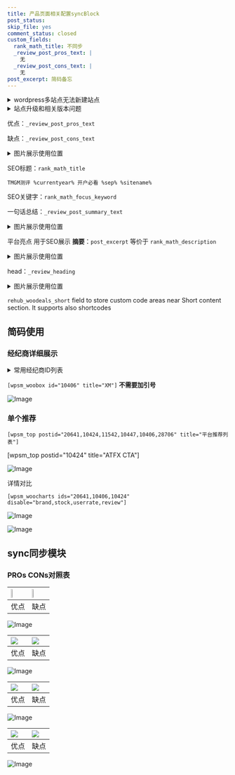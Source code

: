 ```yaml
---
title: 产品页面相关配置syncBlock
post_status: 
skip_file: yes
comment_status: closed
custom_fields:
  rank_math_title: 不同步
  _review_post_pros_text: |
    无
  _review_post_cons_text: |
    无
post_excerpt: 简码备忘
---
```

<details><summary>wordpress多站点无法新建站点</summary>

<li>和报错需要清理cookies一样的原因</li>
<li>wp-config.php里面<code>define( 'SUBDOMAIN_INSTALL', false );//子域名安装</code></li>
<li>新建子站点是用<code>define( 'SUBDOMAIN_INSTALL', true);//子域名安装</code> 完成以后，改成<code>false</code></li>
</details>

<details><summary>站点升级和相关版本问题</summary>

<p>wordpress：5.9.9
woocommerce：7.5.1
出现问题的地方：主题选项里面>><strong>Product layout >>compact style</strong></p>
<p>如何出现没有用过的字段 导致无法保存。先导出配置 然后进行修改，后面再次恢复即可。</p>
<p>出现部分字段无法显示时，需要返回默认布局后，对产品进行保存就好了。</p>
<p></p>
</details>

优点：`_review_post_pros_text`

缺点：`_review_post_cons_text`

<details><summary>图片展示使用位置</summary>

<img src="https://prod-files-secure.s3.us-west-2.amazonaws.com/39ed1227-6d7d-4570-be36-9ccd4a2c4241/f51d3d83-55d4-4bdf-9604-f37ec77ab556/Untitled.png?X-Amz-Algorithm=AWS4-HMAC-SHA256&X-Amz-Content-Sha256=UNSIGNED-PAYLOAD&X-Amz-Credential=ASIAZI2LB466X6QOETM5%2F20250131%2Fus-west-2%2Fs3%2Faws4_request&X-Amz-Date=20250131T045517Z&X-Amz-Expires=3600&X-Amz-Security-Token=IQoJb3JpZ2luX2VjEKr%2F%2F%2F%2F%2F%2F%2F%2F%2F%2FwEaCXVzLXdlc3QtMiJHMEUCIQCjw8eFweDQSQbszgA%2B3AmLC8rUmyzQwk7XQ%2BNPszznSAIgckyRLMRwTycCD7U7dMPt20nOy1slOLnEEjuGvXgcqRUqiAQIs%2F%2F%2F%2F%2F%2F%2F%2F%2F%2F%2FARAAGgw2Mzc0MjMxODM4MDUiDL%2BeeTFkuCLtxRHP%2FCrcAzonmyf4hC5RZGoVdzYhZvZNYgjRRShqvc8PMvh%2BRVpxsOrG9AwZGz6uSPo5TOt44qvuDU%2FQkAotVU%2FWi0Wq2jQzIy4sWuAkEu7lRyGax6usNLbnx996VvUGjI6l3ckmKWZ0mGbwk0aw4cC0q%2FdrwvXf%2FI%2FiaaDBRLRu0P6DxqFd87JJKNbjDy%2ByfQh99pZL%2FtAuic4xGTDeyo%2F%2BJ0g2XLR16D4P%2Fk4OJMq%2FFnynsGFjwD3xZBEOgwqy4cFXmG4EGFtd9fboaYoAeaip50RH8gbGN0SpmH8HNo%2FTGEqc25yiuXu2ZFJjLO0vdAP0FG6N8g6VfYjECV9y6S1xksQNl%2BZBRDfNqPd0nwSBj6UW0G0E2hXxdXu8yFindijQK04kOcZYA%2Fx%2FxCmvvHVhDJ7or9cYL1YRpo8GaXtbCdkcIOM0%2BmxbkDyAhcxgYJJ1VDczbZXAj%2BosbdFra3gz6H5Eh05gqJdtv7lKKRCmRyqoiCFsQKw1fBqzt6Jpuei6dEqnt5sCCVmBoEx1%2BKt9%2FVBzazWHzATAW6lDKY25I6m2tSN5paY%2Fjc8Mxf5OnBs9%2FTB1wPk6fW8gc%2B8hTrtk1MVGKldTJE4Jm9deLzBnIFrwsUPuIAcTUkTBpTXniJsqMJPQ8LwGOqUBhc5fbApfNzrHa3aCqFW55ZOUA8j%2Bae92frqYu5yYRtYjFIBNG3fXey1uXv6y50Gl7LlzgKqAA%2BezmQ%2Bw1yIgVz%2F8DXze044AXKc8b5A7rqK4ToUapOG8AT8tw7sGmAt6HMXzvdB7yJffGW7WrPIO7eYjb9TqsFpL2UsmdB2KM%2F0RaqTdJ2a8yxV%2Bfty93%2BpNOApH5j1K5WeN5sPnI6i5uZxz%2BFUP&X-Amz-Signature=061cb9072372fcbaed002e2fb541d42de4d3991a0e36d9b367af326ce2eb8f2e&X-Amz-SignedHeaders=host&x-id=GetObject" alt="Image">
</details>

SEO标题：`rank_math_title`

`TMGM测评 %currentyear% 开户必看 %sep% %sitename%`

SEO关键字：`rank_math_focus_keyword`

一句话总结：`_review_post_summary_text`

<details><summary>图片展示使用位置</summary>

<img src="https://prod-files-secure.s3.us-west-2.amazonaws.com/39ed1227-6d7d-4570-be36-9ccd4a2c4241/4b96a922-296c-4f4e-8630-d1c870cbce01/Untitled.png?X-Amz-Algorithm=AWS4-HMAC-SHA256&X-Amz-Content-Sha256=UNSIGNED-PAYLOAD&X-Amz-Credential=ASIAZI2LB4663BOJP5XM%2F20250131%2Fus-west-2%2Fs3%2Faws4_request&X-Amz-Date=20250131T045518Z&X-Amz-Expires=3600&X-Amz-Security-Token=IQoJb3JpZ2luX2VjEKr%2F%2F%2F%2F%2F%2F%2F%2F%2F%2FwEaCXVzLXdlc3QtMiJGMEQCIAIgs0l2NBOql%2BbfZ2nXbBGUT%2FyQZeGFM0wVz70aOsIlAiAYL%2FwIk3Ra1Fs6T%2FJ9Qn7g%2BmzELNLkrzNGjkTys9UlxSqIBAiz%2F%2F%2F%2F%2F%2F%2F%2F%2F%2F8BEAAaDDYzNzQyMzE4MzgwNSIM0ap1gOFdoh3TEe4DKtwDSI63Eumt38xunDp4MP71vpUZJVPTC5bIyvqps5oReg%2FOiw5LMoGw5iivvp8979MUOsXwxJ4Qr%2B3SphEs12PttiyixWi6KltSON9IQOWhFv%2B8pHAXtzhqWYdCmEXCAlpQOQ5twvAkf2cRl6XmTKCUZp92AYNx35OcliWp%2FXg3U0C9VZ3TFu%2BNxVXj9gQM7DvwhbQMVthKLhcOJS31%2FSwF3NdNKTR%2BhljuFC4OBGjRCBtQGWTc5OjxDj2zsGiecihuoFspfVDk70LZR8HDlQxV97rtXd2ThYROTJfMcCeEMr6DbirZEmu8oLjgfnGGjLGGpVuG0WFjahmGnIQplJbgl7JzCkPVhM5p7rrRiX0WRigRnMo51bR2s25DwNyCtjzNrq4Px%2BOlAU0SrENiU4DGYCtiPlecLibSlx5yTWKokoIojwWDCvNh%2Fs2gzE6aVHzSYJb7pI9%2BnaQnYefkHXgYxXIqbq3UExt4loKKP75de%2B3t5JfW%2Bih2iGUw81JWtqL%2FggdrQ0av0hPcRqnmMXA1oa2URGaDSwz9Jd2Jd39%2FiGoMr4cy8vBUIvhStiLDVP4kzXFCwYSmKRDvQTTkTGH2qYlnrTbqc6w7v25a%2Bo0VPNTUdcwXKx6cuvw%2BJ9cwjtDwvAY6pgEk0uegZTwUYT0%2FLJyWc56RUCR8k4amMa1w2zeNUvSM5iksX0%2BXh%2BRoTKJ7sgo5bqHPO7%2FUGPiBl1h7qWiOHV0qgqII8Pf%2BopLeAMwsJKXrF7TEh8ZwEd0DvKbTKgCfnI9X88Cpdvmctl%2FrF5rxlM1CMRqGq1zqWpkosN9EjJoeFyVB0aWMveB9B4kl7Cuzcyv1GyCcT1ulhGoBcioQhfWJ3FXWpiHt&X-Amz-Signature=4edec9799d0969ef6b906f51c308dadb9a3fde52d17c92fd33837118a5633b88&X-Amz-SignedHeaders=host&x-id=GetObject" alt="Image">
</details>

平台亮点 用于SEO展示 **摘要**：`post_excerpt`  等价于 `rank_math_description`

<details><summary>图片展示使用位置</summary>

<img src="https://prod-files-secure.s3.us-west-2.amazonaws.com/39ed1227-6d7d-4570-be36-9ccd4a2c4241/1ee11f63-b60a-4dfe-a7a7-d58ff23b5d88/Untitled.png?X-Amz-Algorithm=AWS4-HMAC-SHA256&X-Amz-Content-Sha256=UNSIGNED-PAYLOAD&X-Amz-Credential=ASIAZI2LB466UGDFQPMC%2F20250131%2Fus-west-2%2Fs3%2Faws4_request&X-Amz-Date=20250131T045518Z&X-Amz-Expires=3600&X-Amz-Security-Token=IQoJb3JpZ2luX2VjEKr%2F%2F%2F%2F%2F%2F%2F%2F%2F%2FwEaCXVzLXdlc3QtMiJHMEUCIQCyYKq4IgHYeq172doo8u7gPCDxSxhiQkHGbNeMR5%2BQBAIgSUommONVVWaFtkSSTHdSHl41k8OAhmwtekuA%2BQasA1kqiAQIs%2F%2F%2F%2F%2F%2F%2F%2F%2F%2F%2FARAAGgw2Mzc0MjMxODM4MDUiDEIve%2FqIaPr33ijxAyrcA%2B2e%2FnuQ62WkxEMqV6xSfFIuCBzbKFVJThZLJ3Q%2B3zRnuKfFc2cV7HyFKcro25qoYJLHLzr6773p5wd4%2FUxJIlCcH%2BvxRRHNWphA%2FDVYmjPkgSAISKwLuoR1eM9g5kxqdk93CRlWET58PBq3cfo5V4VxNA5N2n4IOgEQe8Maj9k5WO2TURc6C1ZxWm6yDkfmh1rYyG2rOBrGLYSWqlBUSJHR%2BAhZDLVn3iKuH%2B9R66vQPgBOFC%2Bw1eoUSQG41GKgpBv2aPEk1mQ682I%2F%2FLEnxg8S3rnJTEDl%2BspHz7DEmuNu1kYSly6fO7S8xkFJhEeD9VnRRRwPyumfhnwFXAOClMSIteFB0aIBQtk1LJQxkM19gONzWA2EBEFN3QUn%2FhUGUOnY9BblfmXAMxugthKcFC7hOdhvezjJJdjqOQytzJC8HpG6H5ZjxzRyRdHq32wkPic3Z%2F19jtkvTBNir4bSe7XC5YcbvT8LvDKcjZKIEE4SqDL%2FomxE80ul1JE4dpswsDzHkLQRuVliuwqA%2FJgm%2FYX6vgad%2FmbgsJz9BDGebKqP2253koDvgYtgsuDbLDmL%2Bqtmk%2Fzaq7YnD8U8DFFpeAZsAqLWHTezpAnHhqP8ZAsRVWKRHYvgaDT%2BTSdNMOLQ8LwGOqUBA9D%2FzvH8szVDotcHaVPsNAxrenKu%2BpcRzKbsKkeiXhaM8%2FCOnv3KYUtZPcHTWiymT8V2sbH811w6YbeIfAR%2FvZEAZ1n9GExmtW4tEx4cSbXqmhCWYphK9vrYZ21nGAXWp9%2FXrZQh2fuSuTc37mKmhRec34L05s4GYe4vxqgmHsif7jM0SvmCE%2B5Siup%2B6Gx4qyw0wE7yF0c0X%2FC49PinFnwfzWB%2F&X-Amz-Signature=463b803a2f09ce8d0d61eb590bf5d19bfd5a4e90e46ba57257e3d1a9ab955af7&X-Amz-SignedHeaders=host&x-id=GetObject" alt="Image">
<img src="https://prod-files-secure.s3.us-west-2.amazonaws.com/39ed1227-6d7d-4570-be36-9ccd4a2c4241/ad4118b5-78d8-4fbe-801e-3b29b5d99c01/Untitled.png?X-Amz-Algorithm=AWS4-HMAC-SHA256&X-Amz-Content-Sha256=UNSIGNED-PAYLOAD&X-Amz-Credential=ASIAZI2LB466UGDFQPMC%2F20250131%2Fus-west-2%2Fs3%2Faws4_request&X-Amz-Date=20250131T045518Z&X-Amz-Expires=3600&X-Amz-Security-Token=IQoJb3JpZ2luX2VjEKr%2F%2F%2F%2F%2F%2F%2F%2F%2F%2FwEaCXVzLXdlc3QtMiJHMEUCIQCyYKq4IgHYeq172doo8u7gPCDxSxhiQkHGbNeMR5%2BQBAIgSUommONVVWaFtkSSTHdSHl41k8OAhmwtekuA%2BQasA1kqiAQIs%2F%2F%2F%2F%2F%2F%2F%2F%2F%2F%2FARAAGgw2Mzc0MjMxODM4MDUiDEIve%2FqIaPr33ijxAyrcA%2B2e%2FnuQ62WkxEMqV6xSfFIuCBzbKFVJThZLJ3Q%2B3zRnuKfFc2cV7HyFKcro25qoYJLHLzr6773p5wd4%2FUxJIlCcH%2BvxRRHNWphA%2FDVYmjPkgSAISKwLuoR1eM9g5kxqdk93CRlWET58PBq3cfo5V4VxNA5N2n4IOgEQe8Maj9k5WO2TURc6C1ZxWm6yDkfmh1rYyG2rOBrGLYSWqlBUSJHR%2BAhZDLVn3iKuH%2B9R66vQPgBOFC%2Bw1eoUSQG41GKgpBv2aPEk1mQ682I%2F%2FLEnxg8S3rnJTEDl%2BspHz7DEmuNu1kYSly6fO7S8xkFJhEeD9VnRRRwPyumfhnwFXAOClMSIteFB0aIBQtk1LJQxkM19gONzWA2EBEFN3QUn%2FhUGUOnY9BblfmXAMxugthKcFC7hOdhvezjJJdjqOQytzJC8HpG6H5ZjxzRyRdHq32wkPic3Z%2F19jtkvTBNir4bSe7XC5YcbvT8LvDKcjZKIEE4SqDL%2FomxE80ul1JE4dpswsDzHkLQRuVliuwqA%2FJgm%2FYX6vgad%2FmbgsJz9BDGebKqP2253koDvgYtgsuDbLDmL%2Bqtmk%2Fzaq7YnD8U8DFFpeAZsAqLWHTezpAnHhqP8ZAsRVWKRHYvgaDT%2BTSdNMOLQ8LwGOqUBA9D%2FzvH8szVDotcHaVPsNAxrenKu%2BpcRzKbsKkeiXhaM8%2FCOnv3KYUtZPcHTWiymT8V2sbH811w6YbeIfAR%2FvZEAZ1n9GExmtW4tEx4cSbXqmhCWYphK9vrYZ21nGAXWp9%2FXrZQh2fuSuTc37mKmhRec34L05s4GYe4vxqgmHsif7jM0SvmCE%2B5Siup%2B6Gx4qyw0wE7yF0c0X%2FC49PinFnwfzWB%2F&X-Amz-Signature=c46176d6d01aca0b7af25cf7b0e40b3c84986d7d7e2aeca486707627d60a34f3&X-Amz-SignedHeaders=host&x-id=GetObject" alt="Image">
<img src="https://prod-files-secure.s3.us-west-2.amazonaws.com/39ed1227-6d7d-4570-be36-9ccd4a2c4241/a38cf7c9-a79c-4b64-9e94-13589fe0758b/Untitled.png?X-Amz-Algorithm=AWS4-HMAC-SHA256&X-Amz-Content-Sha256=UNSIGNED-PAYLOAD&X-Amz-Credential=ASIAZI2LB466UGDFQPMC%2F20250131%2Fus-west-2%2Fs3%2Faws4_request&X-Amz-Date=20250131T045518Z&X-Amz-Expires=3600&X-Amz-Security-Token=IQoJb3JpZ2luX2VjEKr%2F%2F%2F%2F%2F%2F%2F%2F%2F%2FwEaCXVzLXdlc3QtMiJHMEUCIQCyYKq4IgHYeq172doo8u7gPCDxSxhiQkHGbNeMR5%2BQBAIgSUommONVVWaFtkSSTHdSHl41k8OAhmwtekuA%2BQasA1kqiAQIs%2F%2F%2F%2F%2F%2F%2F%2F%2F%2F%2FARAAGgw2Mzc0MjMxODM4MDUiDEIve%2FqIaPr33ijxAyrcA%2B2e%2FnuQ62WkxEMqV6xSfFIuCBzbKFVJThZLJ3Q%2B3zRnuKfFc2cV7HyFKcro25qoYJLHLzr6773p5wd4%2FUxJIlCcH%2BvxRRHNWphA%2FDVYmjPkgSAISKwLuoR1eM9g5kxqdk93CRlWET58PBq3cfo5V4VxNA5N2n4IOgEQe8Maj9k5WO2TURc6C1ZxWm6yDkfmh1rYyG2rOBrGLYSWqlBUSJHR%2BAhZDLVn3iKuH%2B9R66vQPgBOFC%2Bw1eoUSQG41GKgpBv2aPEk1mQ682I%2F%2FLEnxg8S3rnJTEDl%2BspHz7DEmuNu1kYSly6fO7S8xkFJhEeD9VnRRRwPyumfhnwFXAOClMSIteFB0aIBQtk1LJQxkM19gONzWA2EBEFN3QUn%2FhUGUOnY9BblfmXAMxugthKcFC7hOdhvezjJJdjqOQytzJC8HpG6H5ZjxzRyRdHq32wkPic3Z%2F19jtkvTBNir4bSe7XC5YcbvT8LvDKcjZKIEE4SqDL%2FomxE80ul1JE4dpswsDzHkLQRuVliuwqA%2FJgm%2FYX6vgad%2FmbgsJz9BDGebKqP2253koDvgYtgsuDbLDmL%2Bqtmk%2Fzaq7YnD8U8DFFpeAZsAqLWHTezpAnHhqP8ZAsRVWKRHYvgaDT%2BTSdNMOLQ8LwGOqUBA9D%2FzvH8szVDotcHaVPsNAxrenKu%2BpcRzKbsKkeiXhaM8%2FCOnv3KYUtZPcHTWiymT8V2sbH811w6YbeIfAR%2FvZEAZ1n9GExmtW4tEx4cSbXqmhCWYphK9vrYZ21nGAXWp9%2FXrZQh2fuSuTc37mKmhRec34L05s4GYe4vxqgmHsif7jM0SvmCE%2B5Siup%2B6Gx4qyw0wE7yF0c0X%2FC49PinFnwfzWB%2F&X-Amz-Signature=bdd6e7adcde99f2df4164d18c92fe3e2862ef750a5439f32005daa1eb311764a&X-Amz-SignedHeaders=host&x-id=GetObject" alt="Image">
<img src="https://prod-files-secure.s3.us-west-2.amazonaws.com/39ed1227-6d7d-4570-be36-9ccd4a2c4241/7da6fc1e-d2ac-42ae-8c75-cb5749aa18f6/Untitled.png?X-Amz-Algorithm=AWS4-HMAC-SHA256&X-Amz-Content-Sha256=UNSIGNED-PAYLOAD&X-Amz-Credential=ASIAZI2LB466UGDFQPMC%2F20250131%2Fus-west-2%2Fs3%2Faws4_request&X-Amz-Date=20250131T045518Z&X-Amz-Expires=3600&X-Amz-Security-Token=IQoJb3JpZ2luX2VjEKr%2F%2F%2F%2F%2F%2F%2F%2F%2F%2FwEaCXVzLXdlc3QtMiJHMEUCIQCyYKq4IgHYeq172doo8u7gPCDxSxhiQkHGbNeMR5%2BQBAIgSUommONVVWaFtkSSTHdSHl41k8OAhmwtekuA%2BQasA1kqiAQIs%2F%2F%2F%2F%2F%2F%2F%2F%2F%2F%2FARAAGgw2Mzc0MjMxODM4MDUiDEIve%2FqIaPr33ijxAyrcA%2B2e%2FnuQ62WkxEMqV6xSfFIuCBzbKFVJThZLJ3Q%2B3zRnuKfFc2cV7HyFKcro25qoYJLHLzr6773p5wd4%2FUxJIlCcH%2BvxRRHNWphA%2FDVYmjPkgSAISKwLuoR1eM9g5kxqdk93CRlWET58PBq3cfo5V4VxNA5N2n4IOgEQe8Maj9k5WO2TURc6C1ZxWm6yDkfmh1rYyG2rOBrGLYSWqlBUSJHR%2BAhZDLVn3iKuH%2B9R66vQPgBOFC%2Bw1eoUSQG41GKgpBv2aPEk1mQ682I%2F%2FLEnxg8S3rnJTEDl%2BspHz7DEmuNu1kYSly6fO7S8xkFJhEeD9VnRRRwPyumfhnwFXAOClMSIteFB0aIBQtk1LJQxkM19gONzWA2EBEFN3QUn%2FhUGUOnY9BblfmXAMxugthKcFC7hOdhvezjJJdjqOQytzJC8HpG6H5ZjxzRyRdHq32wkPic3Z%2F19jtkvTBNir4bSe7XC5YcbvT8LvDKcjZKIEE4SqDL%2FomxE80ul1JE4dpswsDzHkLQRuVliuwqA%2FJgm%2FYX6vgad%2FmbgsJz9BDGebKqP2253koDvgYtgsuDbLDmL%2Bqtmk%2Fzaq7YnD8U8DFFpeAZsAqLWHTezpAnHhqP8ZAsRVWKRHYvgaDT%2BTSdNMOLQ8LwGOqUBA9D%2FzvH8szVDotcHaVPsNAxrenKu%2BpcRzKbsKkeiXhaM8%2FCOnv3KYUtZPcHTWiymT8V2sbH811w6YbeIfAR%2FvZEAZ1n9GExmtW4tEx4cSbXqmhCWYphK9vrYZ21nGAXWp9%2FXrZQh2fuSuTc37mKmhRec34L05s4GYe4vxqgmHsif7jM0SvmCE%2B5Siup%2B6Gx4qyw0wE7yF0c0X%2FC49PinFnwfzWB%2F&X-Amz-Signature=644e795c9319abfe056818ee0a0ffd3a6b118240983486a2fc895f0ac6e665ff&X-Amz-SignedHeaders=host&x-id=GetObject" alt="Image">
<img src="https://prod-files-secure.s3.us-west-2.amazonaws.com/39ed1227-6d7d-4570-be36-9ccd4a2c4241/7e97f40a-eaee-47f5-b2f9-475f96808fa7/Untitled.png?X-Amz-Algorithm=AWS4-HMAC-SHA256&X-Amz-Content-Sha256=UNSIGNED-PAYLOAD&X-Amz-Credential=ASIAZI2LB466UGDFQPMC%2F20250131%2Fus-west-2%2Fs3%2Faws4_request&X-Amz-Date=20250131T045518Z&X-Amz-Expires=3600&X-Amz-Security-Token=IQoJb3JpZ2luX2VjEKr%2F%2F%2F%2F%2F%2F%2F%2F%2F%2FwEaCXVzLXdlc3QtMiJHMEUCIQCyYKq4IgHYeq172doo8u7gPCDxSxhiQkHGbNeMR5%2BQBAIgSUommONVVWaFtkSSTHdSHl41k8OAhmwtekuA%2BQasA1kqiAQIs%2F%2F%2F%2F%2F%2F%2F%2F%2F%2F%2FARAAGgw2Mzc0MjMxODM4MDUiDEIve%2FqIaPr33ijxAyrcA%2B2e%2FnuQ62WkxEMqV6xSfFIuCBzbKFVJThZLJ3Q%2B3zRnuKfFc2cV7HyFKcro25qoYJLHLzr6773p5wd4%2FUxJIlCcH%2BvxRRHNWphA%2FDVYmjPkgSAISKwLuoR1eM9g5kxqdk93CRlWET58PBq3cfo5V4VxNA5N2n4IOgEQe8Maj9k5WO2TURc6C1ZxWm6yDkfmh1rYyG2rOBrGLYSWqlBUSJHR%2BAhZDLVn3iKuH%2B9R66vQPgBOFC%2Bw1eoUSQG41GKgpBv2aPEk1mQ682I%2F%2FLEnxg8S3rnJTEDl%2BspHz7DEmuNu1kYSly6fO7S8xkFJhEeD9VnRRRwPyumfhnwFXAOClMSIteFB0aIBQtk1LJQxkM19gONzWA2EBEFN3QUn%2FhUGUOnY9BblfmXAMxugthKcFC7hOdhvezjJJdjqOQytzJC8HpG6H5ZjxzRyRdHq32wkPic3Z%2F19jtkvTBNir4bSe7XC5YcbvT8LvDKcjZKIEE4SqDL%2FomxE80ul1JE4dpswsDzHkLQRuVliuwqA%2FJgm%2FYX6vgad%2FmbgsJz9BDGebKqP2253koDvgYtgsuDbLDmL%2Bqtmk%2Fzaq7YnD8U8DFFpeAZsAqLWHTezpAnHhqP8ZAsRVWKRHYvgaDT%2BTSdNMOLQ8LwGOqUBA9D%2FzvH8szVDotcHaVPsNAxrenKu%2BpcRzKbsKkeiXhaM8%2FCOnv3KYUtZPcHTWiymT8V2sbH811w6YbeIfAR%2FvZEAZ1n9GExmtW4tEx4cSbXqmhCWYphK9vrYZ21nGAXWp9%2FXrZQh2fuSuTc37mKmhRec34L05s4GYe4vxqgmHsif7jM0SvmCE%2B5Siup%2B6Gx4qyw0wE7yF0c0X%2FC49PinFnwfzWB%2F&X-Amz-Signature=bd2790a12246e61d6a5db7e3f0a137fe262c527d280526d5ed3fab1bf309215f&X-Amz-SignedHeaders=host&x-id=GetObject" alt="Image">
</details>

head：`_review_heading`

<details><summary>图片展示使用位置</summary>

<img src="https://prod-files-secure.s3.us-west-2.amazonaws.com/39ed1227-6d7d-4570-be36-9ccd4a2c4241/3a4650ad-9887-415c-889a-edd51fa54f27/Untitled.png?X-Amz-Algorithm=AWS4-HMAC-SHA256&X-Amz-Content-Sha256=UNSIGNED-PAYLOAD&X-Amz-Credential=ASIAZI2LB4666VOME7EO%2F20250131%2Fus-west-2%2Fs3%2Faws4_request&X-Amz-Date=20250131T045518Z&X-Amz-Expires=3600&X-Amz-Security-Token=IQoJb3JpZ2luX2VjEKr%2F%2F%2F%2F%2F%2F%2F%2F%2F%2FwEaCXVzLXdlc3QtMiJHMEUCIAywRs%2F1DALmvYwJQyURTdO2uRiHtEmcTxXNdC2Uh3nZAiEAi0GtfYCR%2BlrSMwj9K5QLPosL346TkkveFQZEjGNyYtIqiAQIs%2F%2F%2F%2F%2F%2F%2F%2F%2F%2F%2FARAAGgw2Mzc0MjMxODM4MDUiDFd1JQR40p5TML%2F3fCrcA5CzW8wGaqxClXsDW7eoNv5%2BLLAsqqoIWYcjaBWsW70M4e1vifAhFz0lpkTWwMQtBQ%2BJGgURBO8atR9jQ8e1Gzdpt8GHw6YxS55bywNXOGIayE%2B1Xw1QK%2FTO6O9Win6p%2FfmZ08TC2gY0TbSKhyZP3nWtGU3l6JcBLoZXS9B68kmlyTCa5R0JzWCn2VS6Ibpa114jue5m4hmXZCho9u9kV7VA3Iy4TcQROHPwEyajvfIfilR7sf70PrZo69Tvo34%2B6z1y6pRVPRZaJcKlNCfzQcdgnIM5isbGjKT8RTKqfzsGJGM7xQOahn60puKtCG8zSxP0tEx4osfr8b8Gb5beuNocKhbJafleyXfWZeUd4bgp1nsJj3fVJeM7DMMWtCOqVnEv49X3InfzGwDSorB9x9TZbrBIAj5jF09dwjE6hcKyzC%2FgHKCFtD9730PtP7qMwgrLbx68A%2Fl3CcoLE0OSGUIh9sv%2BN8jjTH86WlT%2BWzaWU7wWUjyYTfkHQJBNprupczJkG5MTtdJP6VojlgkNa%2BaZ2Nl56AFAV7DcP8G2HiQ0XpmF5NNjbWf%2B2SGhl65i0lKqXe3oTZxXBDZCRTnMxP5TE4PM0fNPIXPhbHwjWQJhsiCKuv%2FWD3YghvFVMOPQ8LwGOqUBuzjnUf8JbUKXWvY028sZJnY2sAM3blwsON4mpDGaQDbZ3PWsNPsStx4bMJSY10w14XV3MsOJtFGfd8BnoWocGZC78mYMXSo%2BHKuedwsM6Icqi2ZIbmwTs8PBcebbwuxtiqsoSHKr6JAQ2iPwj%2FT5xKK22gv231wYM%2FisISz4ugFsMna3r%2FAM4Hva54Zm2ZLb0FdfjJJTL5bzgRbp9RD1hzAUQ5SQ&X-Amz-Signature=3fc6454448c97589bf1f9dcfff48590f72cf072162e98cf9045ac03970901f91&X-Amz-SignedHeaders=host&x-id=GetObject" alt="Image">
</details>

`rehub_woodeals_short`	field to store custom code areas near Short content section. It supports also shortcodes



## 简码使用

### 经纪商详细展示

<details><summary>常用经纪商ID列表</summary>

<pre><code class="php">嘉盛 ===> 20641  [wpsm_woobox id="20641" title="嘉盛"]
易信easymarkets ===> 11542  [wpsm_woobox id="11542" title="易信easymarkets"]
ATFX外汇 ===> 10424  [wpsm_woobox id="10424" title="ATFX"]
XM ===> 10406  [wpsm_woobox id="10406" title="XM"]
TMGM ===> 29622  [wpsm_woobox id="29622" title="TMGM"]
HYCM ===> 10447  [wpsm_woobox id="10447" title="HYCM"]
fpmarkets澳福外汇 ===> 20639  [wpsm_woobox id="20639" title="fpmarkets澳福外汇"]</code></pre>
</details>

`[wpsm_woobox id="10406" title="XM"]` **不需要加引号**

![Image](https://prod-files-secure.s3.us-west-2.amazonaws.com/39ed1227-6d7d-4570-be36-9ccd4a2c4241/4f898f9d-0fa7-4e43-acd3-ac6bc7be575a/Untitled.png?X-Amz-Algorithm=AWS4-HMAC-SHA256&X-Amz-Content-Sha256=UNSIGNED-PAYLOAD&X-Amz-Credential=ASIAZI2LB466ZNFTBJMQ%2F20250131%2Fus-west-2%2Fs3%2Faws4_request&X-Amz-Date=20250131T045517Z&X-Amz-Expires=3600&X-Amz-Security-Token=IQoJb3JpZ2luX2VjEKr%2F%2F%2F%2F%2F%2F%2F%2F%2F%2FwEaCXVzLXdlc3QtMiJHMEUCIQCTKso2YYOBTGjShxNBILf5pdErRJFh9DISpjuKUC7C6AIgY0n9FmE8fn0eM8MIXIDrAehpd98bvffecS5TWCeZ57kqiAQIs%2F%2F%2F%2F%2F%2F%2F%2F%2F%2F%2FARAAGgw2Mzc0MjMxODM4MDUiDJvcKN2VCElXK6YRYyrcAzyEeXiKz8GhWT3e6GbjvCIXA8l%2FDq8DHFicjWf9DeKoQyoJUQ3AFwlTw06E1azQnRx0vYyuVoxAQK5Sb3mZjJacqTXfy4pnk8XBrjaSj88J2xlda5%2Bu3vNCKdVHKwnacGgpCtx9CbRWAASbEuT2vvKYa7R3Y0uYiQ%2BjXCCf1tuSEtM%2FeSQSPHyKbA4Z0mC9lXMo0kGEELrB2qWVg7BoKSkn3hpvvmdFup5uzo5sJjj1FSfVXnNR0K%2BFxBv0xsv5efNFpwKQKjbvwo%2Fx7nO2BwqH1sUslS1P24ZXP9%2FVZCCAHonJ1qNEtpRnekSl%2B86R1fWWgDhfnRypaw1aDNynVrpHYCWSdTaDyj%2F4A7%2F%2FRRomGp6vc6dHNYk9azt%2BTur6%2FaCM57dY7HDmqW5V9z12sDOiFPTM4SuX7LfIlTYU6hFxOqFzUpXLuGDsPPAjY8Y%2BbDFABLic%2BWpXnNO%2FbFJpS5KY%2BglKTxGtYzL4NEuG%2F8pWEVwm46CWdO9YQzt8P7d6HOG0PMuSppaCMKowGxshz4m7pqJtKI3eDzy8LJvIZRpPiRE90kakvYABT1lCt45HRlRIapJTLY%2B3aprjStttg3is7ajyzAV8mFRNdog%2BUKNsiX9xg%2FkUyqSQGDt8MNXQ8LwGOqUBhnaovtwAtBaonrP0prxF%2FRFM%2BPp5SC7z5JXpE%2BsP0KA4zVNC0NLFauWDFcsDVPCUKA2fkpGugpNLA%2BryTFuP8KAHL4o96%2B%2FWbqJCg6IKATuARthOMUTEXoUsyEOC0mSHG7YMEhsPtO5xXEzucPl7vlK1uqTVI050BHyIGf8bJyzJcPs8NA55hpk1IRoZ5JxOy%2BC5SoqM1OIwi%2BZLCWoD6wonztE9&X-Amz-Signature=ddf8ef8eae11b1c751e62b62bc4c4a4d457ee00e55031508f670c2c22d73c788&X-Amz-SignedHeaders=host&x-id=GetObject)

### 单个推荐
`[wpsm_top postid="20641,10424,11542,10447,10406,28706" title="平台推荐列表"]`

[wpsm_top postid="10424" title="ATFX CTA"]

![Image](https://prod-files-secure.s3.us-west-2.amazonaws.com/39ed1227-6d7d-4570-be36-9ccd4a2c4241/5ac620dc-51a8-48b6-b55d-91f47299193c/Untitled.png?X-Amz-Algorithm=AWS4-HMAC-SHA256&X-Amz-Content-Sha256=UNSIGNED-PAYLOAD&X-Amz-Credential=ASIAZI2LB466ZNFTBJMQ%2F20250131%2Fus-west-2%2Fs3%2Faws4_request&X-Amz-Date=20250131T045517Z&X-Amz-Expires=3600&X-Amz-Security-Token=IQoJb3JpZ2luX2VjEKr%2F%2F%2F%2F%2F%2F%2F%2F%2F%2FwEaCXVzLXdlc3QtMiJHMEUCIQCTKso2YYOBTGjShxNBILf5pdErRJFh9DISpjuKUC7C6AIgY0n9FmE8fn0eM8MIXIDrAehpd98bvffecS5TWCeZ57kqiAQIs%2F%2F%2F%2F%2F%2F%2F%2F%2F%2F%2FARAAGgw2Mzc0MjMxODM4MDUiDJvcKN2VCElXK6YRYyrcAzyEeXiKz8GhWT3e6GbjvCIXA8l%2FDq8DHFicjWf9DeKoQyoJUQ3AFwlTw06E1azQnRx0vYyuVoxAQK5Sb3mZjJacqTXfy4pnk8XBrjaSj88J2xlda5%2Bu3vNCKdVHKwnacGgpCtx9CbRWAASbEuT2vvKYa7R3Y0uYiQ%2BjXCCf1tuSEtM%2FeSQSPHyKbA4Z0mC9lXMo0kGEELrB2qWVg7BoKSkn3hpvvmdFup5uzo5sJjj1FSfVXnNR0K%2BFxBv0xsv5efNFpwKQKjbvwo%2Fx7nO2BwqH1sUslS1P24ZXP9%2FVZCCAHonJ1qNEtpRnekSl%2B86R1fWWgDhfnRypaw1aDNynVrpHYCWSdTaDyj%2F4A7%2F%2FRRomGp6vc6dHNYk9azt%2BTur6%2FaCM57dY7HDmqW5V9z12sDOiFPTM4SuX7LfIlTYU6hFxOqFzUpXLuGDsPPAjY8Y%2BbDFABLic%2BWpXnNO%2FbFJpS5KY%2BglKTxGtYzL4NEuG%2F8pWEVwm46CWdO9YQzt8P7d6HOG0PMuSppaCMKowGxshz4m7pqJtKI3eDzy8LJvIZRpPiRE90kakvYABT1lCt45HRlRIapJTLY%2B3aprjStttg3is7ajyzAV8mFRNdog%2BUKNsiX9xg%2FkUyqSQGDt8MNXQ8LwGOqUBhnaovtwAtBaonrP0prxF%2FRFM%2BPp5SC7z5JXpE%2BsP0KA4zVNC0NLFauWDFcsDVPCUKA2fkpGugpNLA%2BryTFuP8KAHL4o96%2B%2FWbqJCg6IKATuARthOMUTEXoUsyEOC0mSHG7YMEhsPtO5xXEzucPl7vlK1uqTVI050BHyIGf8bJyzJcPs8NA55hpk1IRoZ5JxOy%2BC5SoqM1OIwi%2BZLCWoD6wonztE9&X-Amz-Signature=57cf0f46d33a4d8ae419987e1232ed68a1984ae93c120ba3bbb931e38ef3b131&X-Amz-SignedHeaders=host&x-id=GetObject)

详情对比

`[wpsm_woocharts ids="20641,10406,10424" disable="brand,stock,userrate,review"]`

![Image](https://prod-files-secure.s3.us-west-2.amazonaws.com/39ed1227-6d7d-4570-be36-9ccd4a2c4241/bf3ba45f-b9f3-4295-8aef-b4a495fd25f4/Untitled.png?X-Amz-Algorithm=AWS4-HMAC-SHA256&X-Amz-Content-Sha256=UNSIGNED-PAYLOAD&X-Amz-Credential=ASIAZI2LB466ZNFTBJMQ%2F20250131%2Fus-west-2%2Fs3%2Faws4_request&X-Amz-Date=20250131T045517Z&X-Amz-Expires=3600&X-Amz-Security-Token=IQoJb3JpZ2luX2VjEKr%2F%2F%2F%2F%2F%2F%2F%2F%2F%2FwEaCXVzLXdlc3QtMiJHMEUCIQCTKso2YYOBTGjShxNBILf5pdErRJFh9DISpjuKUC7C6AIgY0n9FmE8fn0eM8MIXIDrAehpd98bvffecS5TWCeZ57kqiAQIs%2F%2F%2F%2F%2F%2F%2F%2F%2F%2F%2FARAAGgw2Mzc0MjMxODM4MDUiDJvcKN2VCElXK6YRYyrcAzyEeXiKz8GhWT3e6GbjvCIXA8l%2FDq8DHFicjWf9DeKoQyoJUQ3AFwlTw06E1azQnRx0vYyuVoxAQK5Sb3mZjJacqTXfy4pnk8XBrjaSj88J2xlda5%2Bu3vNCKdVHKwnacGgpCtx9CbRWAASbEuT2vvKYa7R3Y0uYiQ%2BjXCCf1tuSEtM%2FeSQSPHyKbA4Z0mC9lXMo0kGEELrB2qWVg7BoKSkn3hpvvmdFup5uzo5sJjj1FSfVXnNR0K%2BFxBv0xsv5efNFpwKQKjbvwo%2Fx7nO2BwqH1sUslS1P24ZXP9%2FVZCCAHonJ1qNEtpRnekSl%2B86R1fWWgDhfnRypaw1aDNynVrpHYCWSdTaDyj%2F4A7%2F%2FRRomGp6vc6dHNYk9azt%2BTur6%2FaCM57dY7HDmqW5V9z12sDOiFPTM4SuX7LfIlTYU6hFxOqFzUpXLuGDsPPAjY8Y%2BbDFABLic%2BWpXnNO%2FbFJpS5KY%2BglKTxGtYzL4NEuG%2F8pWEVwm46CWdO9YQzt8P7d6HOG0PMuSppaCMKowGxshz4m7pqJtKI3eDzy8LJvIZRpPiRE90kakvYABT1lCt45HRlRIapJTLY%2B3aprjStttg3is7ajyzAV8mFRNdog%2BUKNsiX9xg%2FkUyqSQGDt8MNXQ8LwGOqUBhnaovtwAtBaonrP0prxF%2FRFM%2BPp5SC7z5JXpE%2BsP0KA4zVNC0NLFauWDFcsDVPCUKA2fkpGugpNLA%2BryTFuP8KAHL4o96%2B%2FWbqJCg6IKATuARthOMUTEXoUsyEOC0mSHG7YMEhsPtO5xXEzucPl7vlK1uqTVI050BHyIGf8bJyzJcPs8NA55hpk1IRoZ5JxOy%2BC5SoqM1OIwi%2BZLCWoD6wonztE9&X-Amz-Signature=5d1c441129abbec72898b669cbb19134b81aa1ea34a29155744a26f86d03883f&X-Amz-SignedHeaders=host&x-id=GetObject)

![Image](https://prod-files-secure.s3.us-west-2.amazonaws.com/39ed1227-6d7d-4570-be36-9ccd4a2c4241/30bc56ef-f383-4b48-9768-2ebc9e436ec0/Untitled.png?X-Amz-Algorithm=AWS4-HMAC-SHA256&X-Amz-Content-Sha256=UNSIGNED-PAYLOAD&X-Amz-Credential=ASIAZI2LB466ZNFTBJMQ%2F20250131%2Fus-west-2%2Fs3%2Faws4_request&X-Amz-Date=20250131T045517Z&X-Amz-Expires=3600&X-Amz-Security-Token=IQoJb3JpZ2luX2VjEKr%2F%2F%2F%2F%2F%2F%2F%2F%2F%2FwEaCXVzLXdlc3QtMiJHMEUCIQCTKso2YYOBTGjShxNBILf5pdErRJFh9DISpjuKUC7C6AIgY0n9FmE8fn0eM8MIXIDrAehpd98bvffecS5TWCeZ57kqiAQIs%2F%2F%2F%2F%2F%2F%2F%2F%2F%2F%2FARAAGgw2Mzc0MjMxODM4MDUiDJvcKN2VCElXK6YRYyrcAzyEeXiKz8GhWT3e6GbjvCIXA8l%2FDq8DHFicjWf9DeKoQyoJUQ3AFwlTw06E1azQnRx0vYyuVoxAQK5Sb3mZjJacqTXfy4pnk8XBrjaSj88J2xlda5%2Bu3vNCKdVHKwnacGgpCtx9CbRWAASbEuT2vvKYa7R3Y0uYiQ%2BjXCCf1tuSEtM%2FeSQSPHyKbA4Z0mC9lXMo0kGEELrB2qWVg7BoKSkn3hpvvmdFup5uzo5sJjj1FSfVXnNR0K%2BFxBv0xsv5efNFpwKQKjbvwo%2Fx7nO2BwqH1sUslS1P24ZXP9%2FVZCCAHonJ1qNEtpRnekSl%2B86R1fWWgDhfnRypaw1aDNynVrpHYCWSdTaDyj%2F4A7%2F%2FRRomGp6vc6dHNYk9azt%2BTur6%2FaCM57dY7HDmqW5V9z12sDOiFPTM4SuX7LfIlTYU6hFxOqFzUpXLuGDsPPAjY8Y%2BbDFABLic%2BWpXnNO%2FbFJpS5KY%2BglKTxGtYzL4NEuG%2F8pWEVwm46CWdO9YQzt8P7d6HOG0PMuSppaCMKowGxshz4m7pqJtKI3eDzy8LJvIZRpPiRE90kakvYABT1lCt45HRlRIapJTLY%2B3aprjStttg3is7ajyzAV8mFRNdog%2BUKNsiX9xg%2FkUyqSQGDt8MNXQ8LwGOqUBhnaovtwAtBaonrP0prxF%2FRFM%2BPp5SC7z5JXpE%2BsP0KA4zVNC0NLFauWDFcsDVPCUKA2fkpGugpNLA%2BryTFuP8KAHL4o96%2B%2FWbqJCg6IKATuARthOMUTEXoUsyEOC0mSHG7YMEhsPtO5xXEzucPl7vlK1uqTVI050BHyIGf8bJyzJcPs8NA55hpk1IRoZ5JxOy%2BC5SoqM1OIwi%2BZLCWoD6wonztE9&X-Amz-Signature=f8dd2bba38f2ffea7976997826169eea4a9b15f7934a63d85c8ccae43f7b2c27&X-Amz-SignedHeaders=host&x-id=GetObject)

## sync同步模块

### PROs CONs对照表

| <img src="https://cdn.ifttt.fun/gh/jarlin8/OSS@main/icons/customize/pros.svg" height="auto" width="37.3%"> | <img src="https://cdn.ifttt.fun/gh/jarlin8/OSS@main/icons/customize/cons.svg" height="auto" width="28.8%"> |
| :--- | :--- |
| 优点 | 缺点 |

![Image](https://prod-files-secure.s3.us-west-2.amazonaws.com/39ed1227-6d7d-4570-be36-9ccd4a2c4241/8742b755-dfb5-4004-9a5f-d6e561664bd8/Untitled.png?X-Amz-Algorithm=AWS4-HMAC-SHA256&X-Amz-Content-Sha256=UNSIGNED-PAYLOAD&X-Amz-Credential=ASIAZI2LB466ZNFTBJMQ%2F20250131%2Fus-west-2%2Fs3%2Faws4_request&X-Amz-Date=20250131T045517Z&X-Amz-Expires=3600&X-Amz-Security-Token=IQoJb3JpZ2luX2VjEKr%2F%2F%2F%2F%2F%2F%2F%2F%2F%2FwEaCXVzLXdlc3QtMiJHMEUCIQCTKso2YYOBTGjShxNBILf5pdErRJFh9DISpjuKUC7C6AIgY0n9FmE8fn0eM8MIXIDrAehpd98bvffecS5TWCeZ57kqiAQIs%2F%2F%2F%2F%2F%2F%2F%2F%2F%2F%2FARAAGgw2Mzc0MjMxODM4MDUiDJvcKN2VCElXK6YRYyrcAzyEeXiKz8GhWT3e6GbjvCIXA8l%2FDq8DHFicjWf9DeKoQyoJUQ3AFwlTw06E1azQnRx0vYyuVoxAQK5Sb3mZjJacqTXfy4pnk8XBrjaSj88J2xlda5%2Bu3vNCKdVHKwnacGgpCtx9CbRWAASbEuT2vvKYa7R3Y0uYiQ%2BjXCCf1tuSEtM%2FeSQSPHyKbA4Z0mC9lXMo0kGEELrB2qWVg7BoKSkn3hpvvmdFup5uzo5sJjj1FSfVXnNR0K%2BFxBv0xsv5efNFpwKQKjbvwo%2Fx7nO2BwqH1sUslS1P24ZXP9%2FVZCCAHonJ1qNEtpRnekSl%2B86R1fWWgDhfnRypaw1aDNynVrpHYCWSdTaDyj%2F4A7%2F%2FRRomGp6vc6dHNYk9azt%2BTur6%2FaCM57dY7HDmqW5V9z12sDOiFPTM4SuX7LfIlTYU6hFxOqFzUpXLuGDsPPAjY8Y%2BbDFABLic%2BWpXnNO%2FbFJpS5KY%2BglKTxGtYzL4NEuG%2F8pWEVwm46CWdO9YQzt8P7d6HOG0PMuSppaCMKowGxshz4m7pqJtKI3eDzy8LJvIZRpPiRE90kakvYABT1lCt45HRlRIapJTLY%2B3aprjStttg3is7ajyzAV8mFRNdog%2BUKNsiX9xg%2FkUyqSQGDt8MNXQ8LwGOqUBhnaovtwAtBaonrP0prxF%2FRFM%2BPp5SC7z5JXpE%2BsP0KA4zVNC0NLFauWDFcsDVPCUKA2fkpGugpNLA%2BryTFuP8KAHL4o96%2B%2FWbqJCg6IKATuARthOMUTEXoUsyEOC0mSHG7YMEhsPtO5xXEzucPl7vlK1uqTVI050BHyIGf8bJyzJcPs8NA55hpk1IRoZ5JxOy%2BC5SoqM1OIwi%2BZLCWoD6wonztE9&X-Amz-Signature=e370e1904ef82d204fcebc27d7f687ab6653d5c1ef0afe9aa08276fa095ef5ac&X-Amz-SignedHeaders=host&x-id=GetObject)

| <img src="https://cdn.ifttt.fun/gh/jarlin8/OSS@main/icons/customize/pros1.svg" height="auto"> | <img src="https://cdn.ifttt.fun/gh/jarlin8/OSS@main/icons/customize/cons1.svg" height="auto"> |
| :--- | :--- |
| 优点 | 缺点 |

![Image](https://prod-files-secure.s3.us-west-2.amazonaws.com/39ed1227-6d7d-4570-be36-9ccd4a2c4241/806358f8-c9c4-4e17-bb35-c6c76a5397a5/Untitled.png?X-Amz-Algorithm=AWS4-HMAC-SHA256&X-Amz-Content-Sha256=UNSIGNED-PAYLOAD&X-Amz-Credential=ASIAZI2LB466ZNFTBJMQ%2F20250131%2Fus-west-2%2Fs3%2Faws4_request&X-Amz-Date=20250131T045517Z&X-Amz-Expires=3600&X-Amz-Security-Token=IQoJb3JpZ2luX2VjEKr%2F%2F%2F%2F%2F%2F%2F%2F%2F%2FwEaCXVzLXdlc3QtMiJHMEUCIQCTKso2YYOBTGjShxNBILf5pdErRJFh9DISpjuKUC7C6AIgY0n9FmE8fn0eM8MIXIDrAehpd98bvffecS5TWCeZ57kqiAQIs%2F%2F%2F%2F%2F%2F%2F%2F%2F%2F%2FARAAGgw2Mzc0MjMxODM4MDUiDJvcKN2VCElXK6YRYyrcAzyEeXiKz8GhWT3e6GbjvCIXA8l%2FDq8DHFicjWf9DeKoQyoJUQ3AFwlTw06E1azQnRx0vYyuVoxAQK5Sb3mZjJacqTXfy4pnk8XBrjaSj88J2xlda5%2Bu3vNCKdVHKwnacGgpCtx9CbRWAASbEuT2vvKYa7R3Y0uYiQ%2BjXCCf1tuSEtM%2FeSQSPHyKbA4Z0mC9lXMo0kGEELrB2qWVg7BoKSkn3hpvvmdFup5uzo5sJjj1FSfVXnNR0K%2BFxBv0xsv5efNFpwKQKjbvwo%2Fx7nO2BwqH1sUslS1P24ZXP9%2FVZCCAHonJ1qNEtpRnekSl%2B86R1fWWgDhfnRypaw1aDNynVrpHYCWSdTaDyj%2F4A7%2F%2FRRomGp6vc6dHNYk9azt%2BTur6%2FaCM57dY7HDmqW5V9z12sDOiFPTM4SuX7LfIlTYU6hFxOqFzUpXLuGDsPPAjY8Y%2BbDFABLic%2BWpXnNO%2FbFJpS5KY%2BglKTxGtYzL4NEuG%2F8pWEVwm46CWdO9YQzt8P7d6HOG0PMuSppaCMKowGxshz4m7pqJtKI3eDzy8LJvIZRpPiRE90kakvYABT1lCt45HRlRIapJTLY%2B3aprjStttg3is7ajyzAV8mFRNdog%2BUKNsiX9xg%2FkUyqSQGDt8MNXQ8LwGOqUBhnaovtwAtBaonrP0prxF%2FRFM%2BPp5SC7z5JXpE%2BsP0KA4zVNC0NLFauWDFcsDVPCUKA2fkpGugpNLA%2BryTFuP8KAHL4o96%2B%2FWbqJCg6IKATuARthOMUTEXoUsyEOC0mSHG7YMEhsPtO5xXEzucPl7vlK1uqTVI050BHyIGf8bJyzJcPs8NA55hpk1IRoZ5JxOy%2BC5SoqM1OIwi%2BZLCWoD6wonztE9&X-Amz-Signature=c360a23255a1c0ca8d73ff5524abb1916109e865ac8c180c5b25dcb0977d985e&X-Amz-SignedHeaders=host&x-id=GetObject)

| <img src="https://cdn.ifttt.fun/gh/jarlin8/OSS@main/icons/customize/pros2.svg" height="auto"> | <img src="https://cdn.ifttt.fun/gh/jarlin8/OSS@main/icons/customize/cons2.svg" height="auto"> |
| :--- | :--- |
| 优点 | 缺点 |

![Image](https://prod-files-secure.s3.us-west-2.amazonaws.com/39ed1227-6d7d-4570-be36-9ccd4a2c4241/a9245ec9-70dd-4005-b534-0d54315fc5f3/Untitled.png?X-Amz-Algorithm=AWS4-HMAC-SHA256&X-Amz-Content-Sha256=UNSIGNED-PAYLOAD&X-Amz-Credential=ASIAZI2LB466ZNFTBJMQ%2F20250131%2Fus-west-2%2Fs3%2Faws4_request&X-Amz-Date=20250131T045517Z&X-Amz-Expires=3600&X-Amz-Security-Token=IQoJb3JpZ2luX2VjEKr%2F%2F%2F%2F%2F%2F%2F%2F%2F%2FwEaCXVzLXdlc3QtMiJHMEUCIQCTKso2YYOBTGjShxNBILf5pdErRJFh9DISpjuKUC7C6AIgY0n9FmE8fn0eM8MIXIDrAehpd98bvffecS5TWCeZ57kqiAQIs%2F%2F%2F%2F%2F%2F%2F%2F%2F%2F%2FARAAGgw2Mzc0MjMxODM4MDUiDJvcKN2VCElXK6YRYyrcAzyEeXiKz8GhWT3e6GbjvCIXA8l%2FDq8DHFicjWf9DeKoQyoJUQ3AFwlTw06E1azQnRx0vYyuVoxAQK5Sb3mZjJacqTXfy4pnk8XBrjaSj88J2xlda5%2Bu3vNCKdVHKwnacGgpCtx9CbRWAASbEuT2vvKYa7R3Y0uYiQ%2BjXCCf1tuSEtM%2FeSQSPHyKbA4Z0mC9lXMo0kGEELrB2qWVg7BoKSkn3hpvvmdFup5uzo5sJjj1FSfVXnNR0K%2BFxBv0xsv5efNFpwKQKjbvwo%2Fx7nO2BwqH1sUslS1P24ZXP9%2FVZCCAHonJ1qNEtpRnekSl%2B86R1fWWgDhfnRypaw1aDNynVrpHYCWSdTaDyj%2F4A7%2F%2FRRomGp6vc6dHNYk9azt%2BTur6%2FaCM57dY7HDmqW5V9z12sDOiFPTM4SuX7LfIlTYU6hFxOqFzUpXLuGDsPPAjY8Y%2BbDFABLic%2BWpXnNO%2FbFJpS5KY%2BglKTxGtYzL4NEuG%2F8pWEVwm46CWdO9YQzt8P7d6HOG0PMuSppaCMKowGxshz4m7pqJtKI3eDzy8LJvIZRpPiRE90kakvYABT1lCt45HRlRIapJTLY%2B3aprjStttg3is7ajyzAV8mFRNdog%2BUKNsiX9xg%2FkUyqSQGDt8MNXQ8LwGOqUBhnaovtwAtBaonrP0prxF%2FRFM%2BPp5SC7z5JXpE%2BsP0KA4zVNC0NLFauWDFcsDVPCUKA2fkpGugpNLA%2BryTFuP8KAHL4o96%2B%2FWbqJCg6IKATuARthOMUTEXoUsyEOC0mSHG7YMEhsPtO5xXEzucPl7vlK1uqTVI050BHyIGf8bJyzJcPs8NA55hpk1IRoZ5JxOy%2BC5SoqM1OIwi%2BZLCWoD6wonztE9&X-Amz-Signature=145adca3a306c0ee5fc02e19a97840fdbf6cca5c5cdcb689cb6ab4628d5c5c15&X-Amz-SignedHeaders=host&x-id=GetObject)

| <img src="https://cdn.ifttt.fun/gh/jarlin8/OSS@main/icons/customize/pros3.svg" height="auto"> | <img src="https://cdn.ifttt.fun/gh/jarlin8/OSS@main/icons/customize/cons3.svg" height="auto"> |
| :--- | :--- |
| 优点 | 缺点 |

![Image](https://prod-files-secure.s3.us-west-2.amazonaws.com/39ed1227-6d7d-4570-be36-9ccd4a2c4241/e1e580a2-2e5c-4780-9ff4-19c318fc2284/Untitled.png?X-Amz-Algorithm=AWS4-HMAC-SHA256&X-Amz-Content-Sha256=UNSIGNED-PAYLOAD&X-Amz-Credential=ASIAZI2LB466ZNFTBJMQ%2F20250131%2Fus-west-2%2Fs3%2Faws4_request&X-Amz-Date=20250131T045517Z&X-Amz-Expires=3600&X-Amz-Security-Token=IQoJb3JpZ2luX2VjEKr%2F%2F%2F%2F%2F%2F%2F%2F%2F%2FwEaCXVzLXdlc3QtMiJHMEUCIQCTKso2YYOBTGjShxNBILf5pdErRJFh9DISpjuKUC7C6AIgY0n9FmE8fn0eM8MIXIDrAehpd98bvffecS5TWCeZ57kqiAQIs%2F%2F%2F%2F%2F%2F%2F%2F%2F%2F%2FARAAGgw2Mzc0MjMxODM4MDUiDJvcKN2VCElXK6YRYyrcAzyEeXiKz8GhWT3e6GbjvCIXA8l%2FDq8DHFicjWf9DeKoQyoJUQ3AFwlTw06E1azQnRx0vYyuVoxAQK5Sb3mZjJacqTXfy4pnk8XBrjaSj88J2xlda5%2Bu3vNCKdVHKwnacGgpCtx9CbRWAASbEuT2vvKYa7R3Y0uYiQ%2BjXCCf1tuSEtM%2FeSQSPHyKbA4Z0mC9lXMo0kGEELrB2qWVg7BoKSkn3hpvvmdFup5uzo5sJjj1FSfVXnNR0K%2BFxBv0xsv5efNFpwKQKjbvwo%2Fx7nO2BwqH1sUslS1P24ZXP9%2FVZCCAHonJ1qNEtpRnekSl%2B86R1fWWgDhfnRypaw1aDNynVrpHYCWSdTaDyj%2F4A7%2F%2FRRomGp6vc6dHNYk9azt%2BTur6%2FaCM57dY7HDmqW5V9z12sDOiFPTM4SuX7LfIlTYU6hFxOqFzUpXLuGDsPPAjY8Y%2BbDFABLic%2BWpXnNO%2FbFJpS5KY%2BglKTxGtYzL4NEuG%2F8pWEVwm46CWdO9YQzt8P7d6HOG0PMuSppaCMKowGxshz4m7pqJtKI3eDzy8LJvIZRpPiRE90kakvYABT1lCt45HRlRIapJTLY%2B3aprjStttg3is7ajyzAV8mFRNdog%2BUKNsiX9xg%2FkUyqSQGDt8MNXQ8LwGOqUBhnaovtwAtBaonrP0prxF%2FRFM%2BPp5SC7z5JXpE%2BsP0KA4zVNC0NLFauWDFcsDVPCUKA2fkpGugpNLA%2BryTFuP8KAHL4o96%2B%2FWbqJCg6IKATuARthOMUTEXoUsyEOC0mSHG7YMEhsPtO5xXEzucPl7vlK1uqTVI050BHyIGf8bJyzJcPs8NA55hpk1IRoZ5JxOy%2BC5SoqM1OIwi%2BZLCWoD6wonztE9&X-Amz-Signature=10ed959fad68d4714768216699e300812d055512be9567c5f05d2da386aae29e&X-Amz-SignedHeaders=host&x-id=GetObject)